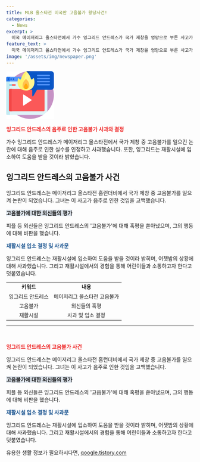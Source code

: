 ```yaml
---
title: MLB 올스타전 미국판 고음불가 황당사건!
categories:
  - News
excerpt: >
  미국 메이저리그 올스타전에서 가수 잉그리드 안드레스가 국가 제창을 엉망으로 부른 사고가 일어났다. 그녀는 술에 취한 채 고음불가를 부린 후 사과하며 재활 시설에 입소할 예정이라 밝혔다. 과거 그래미상 후보로서 성공적인 가수로 인정받은 그녀의 이번 사태는 큰 충격을 주었으며 외신들의 비난을 받고 있다.
feature_text: >
  미국 메이저리그 올스타전에서 가수 잉그리드 안드레스가 국가 제창을 엉망으로 부른 사고가 일어났다. 그녀는 술에 취한 채 고음불가를 부린 후 사과하며 재활 시설에 입소할 예정이라 밝혔다. 과거 그래미상 후보로서 성공적인 가수로 인정받은 그녀의 이번 사태는 큰 충격을 주었으며 외신들의 비난을 받고 있다.
image: '/assets/img/newspaper.png'
---
```


<p><img src="/assets/img/news.png" alt="rentncar 속보" /></p>

<p><b><span style="color: #ee2323;">잉그리드 안드레스의 음주로 인한 고음불가 사과와 결정</span></b></p>

<p data-ke-size="size16">가수 잉그리드 안드레스가 메이저리그 올스타전에서 국가 제창 중 고음불가를 일으킨 논란에 대해 음주로 인한 실수를 인정하고 사과했습니다. 또한, 잉그리드는 재활시설에 입소하여 도움을 받을 것이라 밝혔습니다.</p>

<h2 data-ke-size="size26">잉그리드 안드레스의 고음불가 사건</h2>

<p data-ke-size="size16">잉그리드 안드레스는 메이저리그 올스타전 홈런더비에서 국가 제창 중 고음불가를 일으켜 논란이 되었습니다. 그녀는 이 사고가 음주로 인한 것임을 고백했습니다.</p>

<p><b><span style="background-color: #21538527;">고음불가에 대한 외신들의 평가</span></b></p>

<p data-ke-size="size16">피플 등 외신들은 잉그리드 안드레스의 '고음불가'에 대해 혹평을 쏟아냈으며, 그의 행동에 대해 비판을 했습니다.</p>

<p><b><span style="color: #1a5490;">재활시설 입소 결정 및 사과문</span></b></p>

<p data-ke-size="size16">잉그리드 안드레스는 재활시설에 입소하여 도움을 받을 것이라 밝히며, 어젯밤의 상황에 대해 사과했습니다. 그리고 재활시설에서의 경험을 통해 어린이들과 소통하고자 한다고 덧붙였습니다.</p>

<table>
  <tr>
    <td style="text-align: center; height: 17px;"><b>키워드</b></td>
    <td style="text-align: center; height: 17px;"><b>내용</b></td>
  </tr>
  <tr>
    <td style="text-align: center; height: 17px;">잉그리드 안드레스</td>
    <td style="text-align: center; height: 17px;">메이저리그 올스타전 고음불가</td>
  </tr>
  <tr>
    <td style="text-align: center; height: 17px;">고음불가</td>
    <td style="text-align: center; height: 17px;">외신들의 혹평</td>
  </tr>
  <tr>
    <td style="text-align: center; height: 17px;">재활시설</td>
    <td style="text-align: center; height: 17px;">사과 및 입소 결정</td>
  </tr>
</table>

<hr>

<p data-ke-size="size16">&nbsp;</p>

<p><b><span style="color: #ee2323;">잉그리드 안드레스의 고음불가 사건</span></b></p>

<p data-ke-size="size16">잉그리드 안드레스는 메이저리그 올스타전 홈런더비에서 국가 제창 중 고음불가를 일으켜 논란이 되었습니다. 그녀는 이 사고가 음주로 인한 것임을 고백했습니다.</p>

<p><b><span style="background-color: #21538527;">고음불가에 대한 외신들의 평가</span></b></p>

<p data-ke-size="size16">피플 등 외신들은 잉그리드 안드레스의 '고음불가'에 대해 혹평을 쏟아냈으며, 그의 행동에 대해 비판을 했습니다.</p>

<p><b><span style="color: #1a5490;">재활시설 입소 결정 및 사과문</span></b></p>

<p data-ke-size="size16">잉그리드 안드레스는 재활시설에 입소하여 도움을 받을 것이라 밝히며, 어젯밤의 상황에 대해 사과했습니다. 그리고 재활시설에서의 경험을 통해 어린이들과 소통하고자 한다고 덧붙였습니다.</p>
유용한 생활 정보가 필요하시다면, <a href="https://qoogle.tistory.com" rel="dofollow">qoogle.tistory.com</a>


